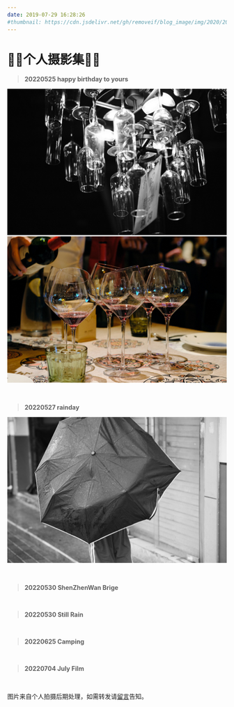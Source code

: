 ```yaml
---
date: 2019-07-29 16:28:26
#thumbnail: https://cdn.jsdelivr.net/gh/removeif/blog_image/img/2020/20201030170940.png
---
```

# 🎈🎈个人摄影集🎈🎈
<!-- justified-gallery大图 -->
<!-- img-x横图 -->
<!-- img-y竖图 -->

<!-- > **20220516 地铁列车**
<div class="justified-gallery">

![白天](./20220516/train.jpg)

</div>

<br> -->

> **20220525 happy birthday to yours**
<div class="img-x">

![zacap](./2022/may/DSCF0439.jpg) ![zacap](./2022/may/DSCF0414.jpg)
</div>

<br>

> **20220527 rainday**
<div class="img-x">

![rain](./2022/may/DSCF0487.jpg)

</div>

<br>

> **20220530 ShenZhenWan Brige**
<div class="img-x">

<!-- ![1](./2022/may/30/DSCF0500.jpg)
![2](./2022/may/30/DSCF0501.jpg)
![3](./2022/may/30/DSCF0506.jpg) 
![4](./2022/may/30/DSCF0514.jpg)
![6](./2022/may/30/DSCF0515.jpg) -->
</div>

<br>

> **20220530 Still Rain**
<div class="img-x">

<!-- ![1](./2022/june/13/5DD0D081-4010-4E87-92FA-E60FE471DFA6-29756-000010CA90E96970.JPG)

![2](./2022/june/13/E72DBEFC-F7D1-44FD-B9BE-25C269E64420-29756-000010CA92F1D608.JPG) -->
</div>

<br>

> **20220625 Camping**
<div class="img-x">

<!-- ![1](./2022/june/25/08A9871D-9BA9-4A0B-BAF1-BEAFF0012BCD-50333-00001C796DF22113.JPG) -->

</div>

<br>

> **20220704 July Film**
<div class="img-x">

<!-- ![1](./2022/july/DSCF1161.JPG)

![2](./2022/july/DSCF1173.JPG)

![3](./2022/july/DSCF1181.JPG) -->

</div>

<br>

图片来自个人拍摄后期处理，如需转发请<a href="/message" target="_blank">留言</a>告知。<br />

